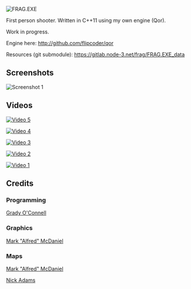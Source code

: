 ![FRAG.EXE](https://raw.githubusercontent.com/flipcoder/FRAG.EXE/master/logo.png)

First person shooter.
Written in C++11 using my own engine (Qor).

Work in progress.

Engine here: http://github.com/flipcoder/qor

Resources (git submodule): https://gitlab.node-3.net/frag/FRAG.EXE_data

## Screenshots

![Screenshot 1](http://i.imgur.com/J9mBu3l.png)

## Videos

[![Video 5](http://img.youtube.com/vi/uFqmVv01Nbo/0.jpg)](https://youtu.be/uFqmVv01Nbo)

[![Video 4](http://img.youtube.com/vi/wQkdzo6iCos/0.jpg)](https://youtu.be/wQkdzo6iCos)

[![Video 3](http://img.youtube.com/vi/CEoPaI6_c54/0.jpg)](https://www.youtube.com/watch?v=CEoPaI6_c54)

[![Video 2](http://img.youtube.com/vi/Ul5RqDA54RE/0.jpg)](https://youtu.be/Ul5RqDA54RE) 

[![Video 1](http://img.youtube.com/vi/nMWK1l5uOjQ/0.jpg)](https://youtu.be/nMWK1l5uOjQ)

## Credits

### Programming
[Grady O'Connell](http://github.com/flipcoder)

### Graphics
[Mark "Alfred" McDaniel](http://github.com/alfredanonymous)

### Maps
[Mark "Alfred" McDaniel](http://github.com/alfredanonymous)

[Nick Adams](http://github.com/nadams)

